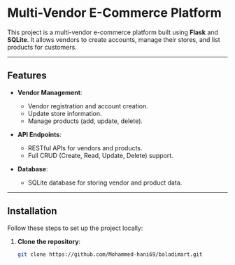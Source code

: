 # Multi-Vendor E-Commerce Platform

This project is a multi-vendor e-commerce platform built using **Flask** and **SQLite**. It allows vendors to create accounts, manage their stores, and list products for customers.

---

## Features

- **Vendor Management**:
  - Vendor registration and account creation.
  - Update store information.
  - Manage products (add, update, delete).

- **API Endpoints**:
  - RESTful APIs for vendors and products.
  - Full CRUD (Create, Read, Update, Delete) support.

- **Database**:
  - SQLite database for storing vendor and product data.

---

## Installation

Follow these steps to set up the project locally:

1. **Clone the repository**:
   ```bash
   git clone https://github.com/Mohammed-hani69/baladimart.git
